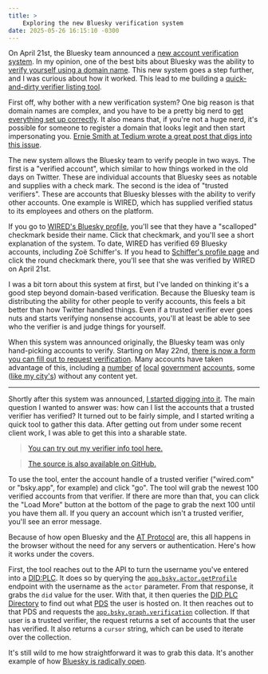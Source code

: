 ```yaml
---
title: >
    Exploring the new Bluesky verification system
date: 2025-05-26 16:15:10 -0300
---
```


On April 21st, the Bluesky team announced a [new account verification system](https://bsky.social/about/blog/04-21-2025-verification). In my opinion, one of the best bits about Bluesky was the ability to [verify yourself using a domain name](https://bsky.social/about/blog/4-28-2023-domain-handle-tutorial). This new system goes a step further, and I was curious about how it worked. This lead to me building a [quick-and-dirty verifier listing tool](https://anderegg.ca/bsky-verifier/).

First off, why bother with a new verification system? One big reason is that domain names are complex, and you have to be a pretty big nerd to [get everything set up correctly](https://bsky.social/about/blog/4-28-2023-domain-handle-tutorial). It also means that, if you're not a huge nerd, it's possible for someone to register a domain that looks legit and then start impersonating you. [Ernie Smith at Tedium wrote a great post that digs into this issue](https://tedium.co/2025/04/21/bluesky-blue-checkmark-revival-analysis/).

The new system allows the Bluesky team to verify people in two ways. The first is a "verified account", which similar to how things worked in the old days on Twitter. These are individual accounts that Bluesky sees as notable and supplies with a check mark. The second is the idea of "trusted verifiers". These are accounts that Bluesky blesses with the ability to verify other accounts. One example is WIRED, which has supplied verified status to its employees and others on the platform.

If you go to [WIRED's Bluesky profile](https://bsky.app/profile/wired.com), you'll see that they have a "scalloped" checkmark beside their name. Click that checkmark, and you'll see a short explanation of the system. To date, WIRED has verified 69 Bluesky accounts, including Zoë Schiffer's. If you head to [Schiffer's profile page](https://bsky.app/profile/zoeschiffer.bsky.social) and click the round checkmark there, you'll see that she was verified by WIRED on April 21st.

I was a bit torn about this system at first, but I've landed on thinking it's a good step beyond domain-based verification. Because the Bluesky team is distributing the ability for other people to verify accounts, this feels a bit better than how Twitter handled things. Even if a trusted verifier ever goes nuts and starts verifying nonsense accounts, you'll at least be able to see who the verifier is and judge things for yourself.

When this system was announced originally, the Bluesky team was only hand-picking accounts to verify. Starting on May 22nd, [there is now a form you can fill out to request verification](https://bsky.social/about/blog/04-21-2025-verification#:~:text=How%20to%20Get%20Verified%20on%20Bluesky). Many accounts have taken advantage of this, including [a](https://bsky.app/profile/en.ottawa.ca) [number](https://bsky.app/profile/cityofcalgary.bsky.social) [of](https://bsky.app/profile/govnl.bsky.social) [local](https://bsky.app/profile/peigov.bsky.social) [government](https://bsky.app/profile/cityofhamilton.bsky.social) [accounts](https://bsky.app/profile/toronto.ca), some ([like my city's](https://bsky.app/profile/hfxgov.bsky.social)) without any content yet.

---

Shortly after this system was announced, [I started digging into it](https://bsky.app/profile/gavin.anderegg.ca/post/3lnq36cpuj22z). The main question I wanted to answer was: how can I list the accounts that a trusted verifier has verified? It turned out to be fairly simple, and I started writing a quick tool to gather this data. After getting out from under some recent client work, I was able to get this into a sharable state.

> [You can try out my verifier info tool here.](http://anderegg.ca/bsky-verifier/)

> [The source is also available on GitHub.](https://github.com/gavinanderegg/bsky-verifier)

To use the tool, enter the account handle of a trusted verifier ("wired.com" or "bsky.app", for example) and click "go". The tool will grab the newest 100 verified accounts from that verifier. If there are more than that, you can click the "Load More" button at the bottom of the page to grab the next 100 until you have them all. If you query an account which isn't a trusted verifier, you'll see an error message.

Because of how open Bluesky and the [AT Protocol](https://atproto.com/) are, this all happens in the browser without the need for any servers or authentication. Here's how it works under the covers.

First, the tool reaches out to the API to turn the username you've entered into a [DID:PLC](https://atproto.com/specs/did). It does so by querying the [`app.bsky.actor.getProfile`](https://docs.bsky.app/docs/api/app-bsky-actor-get-profile) endpoint with the username as the `actor` parameter. From that response, it grabs the `did` value for the user. With that, it then queries the [DID PLC Directory](https://plc.directory/) to find out what [PDS](https://atproto.com/guides/glossary#pds-personal-data-server) the user is hosted on. It then reaches out to that PDS and requests the [`app.bsky.graph.verification`](https://atp.readthedocs.io/en/latest/atproto/atproto_client.models.app.bsky.graph.verification.html) collection. If that user is a trusted verifier, the request returns a set of accounts that the user has verified. It also returns a `cursor` string, which can be used to iterate over the collection.

It's still wild to me how straightforward it was to grab this data. It's another example of how [Bluesky is radically open](https://anderegg.ca/2024/11/27/the-trouble-with-openness).